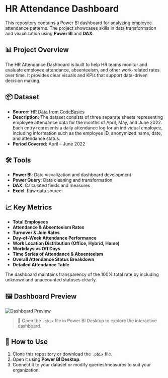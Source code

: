 # HR Attendance Dashboard
This repository contains a Power BI dashboard for analyzing employee attendance patterns. The project showcases skills in data transformation and visualization using **Power BI** and **DAX**.

## 📊 Project Overview
The HR Attendance Dashboard is built to help HR teams monitor and evaluate employee attendance, absenteeism, and other work-related rates over time. It provides clear visuals and KPIs that support data-driven decision making.

## 📦 Dataset
- **Source:** [HR Data from CodeBasics](https://codebasics.io/resources/resume-project-data-analytics)
- **Description:** The dataset consists of three separate sheets representing employee attendance data for the months of April, May, and June 2022. Each entry represents a daily attendance log for an individual employee, including information such as the employee ID, anonymized name, date, and attendance status.
- **Period Covered:** April – June 2022

## 🛠 Tools
- **Power BI**: Data visualization and dashboard development
- **Power Query**: Data cleaning and transformation
- **DAX**: Calculated fields and measures
- **Excel**: Raw data source

## 📈 Key Metrics

- **Total Employees**  
- **Attendance & Absenteeism Rates**  
- **Turnover & Join Rates**  
- **Day-of-Week Attendance Performance**  
- **Work Location Distribution (Office, Hybrid, Home)**  
- **Workdays vs Off Days**  
- **Time Series of Attendance & Absenteeism**  
- **Overall Attendance Status Breakdown**  
- **Detailed Attendance Table**

The dashboard maintains transparency of the 100% total rate by including unknown and unaccounted statuses clearly.


## 🖼 Dashboard Preview

![Dashboard Preview](dashboard.png)

> 📁 Open the `.pbix` file in Power BI Desktop to explore the interactive dashboard.


## 📌 How to Use

1. Clone this repository or download the `.pbix` file.
2. Open it using **Power BI Desktop**.
3. Connect it to your dataset or modify queries/measures to suit your organization.

